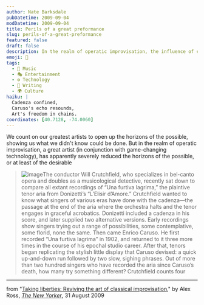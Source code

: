 ```yaml
---
author: Nate Barksdale
pubDatetime: 2009-09-04
modDatetime: 2009-09-04
title: Perils of a great preformance
slug: perils-of-a-great-preformance
featured: false
draft: false
description: In the realm of operatic improvisation, the influence of early recording legends like Enrico Caruso has overshadowed the art of individual expression.
emoji: 🎤
tags:
  - 🎵 Music
  - 🎭 Entertainment
  - ⚙️ Technology
  - 📝 Writing
  - 🌍 Culture
haiku: |
  Cadenza confined,  
  Caruso's echo resounds,  
  Art's freedom in chains.
coordinates: [40.7128, -74.0060]
---
```


We count on our greatest artists to open up the horizons of the possible, showing us what we didn't know could be done. But in the realm of operatic improvisation, a great artist (in conjunction with game-changing technology), has apparently severely reduced the horizons of the possible, or at least of the desirable

> ![image](http://culture-making.com/media/374px-CarusoSmall.jpg)The conductor Will Crutchfield, who specializes in bel-canto opera and doubles as a musicological detective, recently sat down to compare all extant recordings of “Una furtiva lagrima,” the plaintive tenor aria from Donizetti’s “L’Elisir d’Amore.” Crutchfield wanted to know what singers of various eras have done with the cadenza—the passage at the end of the aria where the orchestra halts and the tenor engages in graceful acrobatics. Donizetti included a cadenza in his score, and later supplied two alternative versions. Early recordings show singers trying out a range of possibilities, some contemplative, some florid, none the same. Then came Enrico Caruso. He first recorded “Una furtiva lagrima” in 1902, and returned to it three more times in the course of his epochal studio career. After that, tenors began replicating the stylish little display that Caruso devised: a quick up-and-down run followed by two slow, sighing phrases. Out of more than two hundred singers who have recorded the aria since Caruso’s death, how many try something different? Crutchfield counts four

---

from "[Taking liberties: Reviving the art of classical improvisation](https://www.google.com/search?q=%22Taking%20liberties%3A%20Reviving%20the%20art%20of%20classical%20improvisation%22%20newyorker.com)," by Alex Ross, [_The New Yorker_](http://web.archive.org/web/20130417024909/http://www.newyorker.com/arts/critics/musical/2009/08/31/090831crmu_music_ross), 31 August 2009

